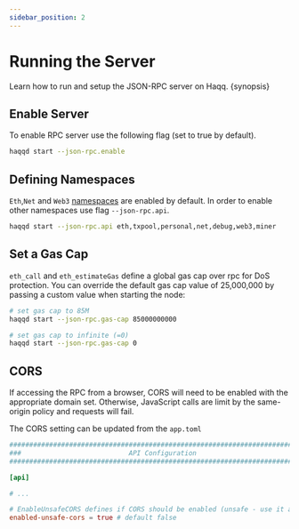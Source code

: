 ```yaml
---
sidebar_position: 2
---
```


# Running the Server

Learn how to run and setup the JSON-RPC server on Haqq. {synopsis}

## Enable Server

To enable RPC server use the following flag (set to true by default).

```bash
haqqd start --json-rpc.enable
```

## Defining Namespaces

`Eth`,`Net` and `Web3` [namespaces](./namespaces.md) are enabled by default. In order to enable other namespaces use flag `--json-rpc.api`.

```bash
haqqd start --json-rpc.api eth,txpool,personal,net,debug,web3,miner
```

## Set a Gas Cap

`eth_call` and `eth_estimateGas` define a global gas cap over rpc for DoS protection. You can override the default gas cap value of 25,000,000 by passing a custom value when starting the node:

```bash
# set gas cap to 85M
haqqd start --json-rpc.gas-cap 85000000000

# set gas cap to infinite (=0)
haqqd start --json-rpc.gas-cap 0
```

## CORS

If accessing the RPC from a browser, CORS will need to be enabled with the appropriate domain set. Otherwise, JavaScript calls are limit by the same-origin policy and requests will fail.

The CORS setting can be updated from the `app.toml`

```toml
###############################################################################
###                           API Configuration                             ###
###############################################################################

[api]

# ...

# EnableUnsafeCORS defines if CORS should be enabled (unsafe - use it at your own risk).
enabled-unsafe-cors = true # default false
```
